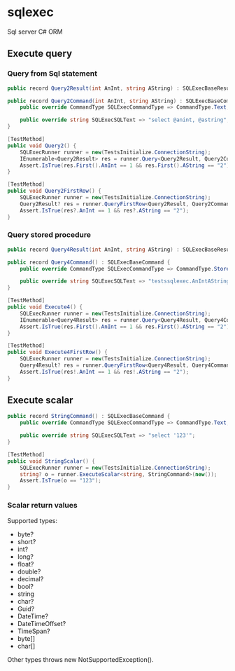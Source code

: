 # sqlexec
Sql server C# ORM
## Execute query
### Query from Sql statement
```C#
public record Query2Result(int AnInt, string AString) : SQLExecBaseResult;

public record Query2Command(int AnInt, string AString) : SQLExecBaseCommand {
    public override CommandType SQLExecCommandType => CommandType.Text;

    public override string SQLExecSQLText => "select @anint, @astring";
}

[TestMethod]
public void Query2() {
    SQLExecRunner runner = new(TestsInitialize.ConnectionString);
    IEnumerable<Query2Result> res = runner.Query<Query2Result, Query2Command>(new(1, "2"));
    Assert.IsTrue(res.First().AnInt == 1 && res.First().AString == "2");
}

[TestMethod]
public void Query2FirstRow() {
    SQLExecRunner runner = new(TestsInitialize.ConnectionString);
    Query2Result? res = runner.QueryFirstRow<Query2Result, Query2Command>(new(1, "2"));
    Assert.IsTrue(res?.AnInt == 1 && res?.AString == "2");
}
```
### Query stored procedure
```C#
public record Query4Result(int AnInt, string AString) : SQLExecBaseResult;

public record Query4Command() : SQLExecBaseCommand {
    public override CommandType SQLExecCommandType => CommandType.StoredProcedure;

    public override string SQLExecSQLText => "testssqlexec.AnIntAString";
}

[TestMethod]
public void Execute4() {
    SQLExecRunner runner = new(TestsInitialize.ConnectionString);
    IEnumerable<Query4Result> res = runner.Query<Query4Result, Query4Command>(new());
    Assert.IsTrue(res.First().AnInt == 1 && res.First().AString == "2");
}

[TestMethod]
public void Execute4FirstRow() {
    SQLExecRunner runner = new(TestsInitialize.ConnectionString);
    Query4Result? res = runner.QueryFirstRow<Query4Result, Query4Command>(new());
    Assert.IsTrue(res!.AnInt == 1 && res!.AString == "2");
}
```
## Execute scalar
```C#
public record StringCommand() : SQLExecBaseCommand {
    public override CommandType SQLExecCommandType => CommandType.Text;

    public override string SQLExecSQLText => "select '123'";
}

[TestMethod]
public void StringScalar() {
    SQLExecRunner runner = new(TestsInitialize.ConnectionString);
    string? o = runner.ExecuteScalar<string, StringCommand>(new());
    Assert.IsTrue(o == "123");
}
```
### Scalar return values
Supported types:
- byte?
- short?
- int?
- long?
- float?
- double?
- decimal?
- bool?
- string
- char?
- Guid?
- DateTime?
- DateTimeOffset?
- TimeSpan?
- byte[]
- char[]

Other types throws new NotSupportedException().
